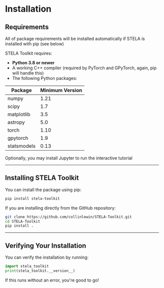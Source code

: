 # Installation

## Requirements

All of package requirements will be installed automatically if STELA is installed with pip (see below)

STELA Toolkit requires:

- **Python 3.8 or newer**
- A working C++ compiler (required by PyTorch and GPyTorch, again, pip will handle this)
- The following Python packages:

| Package       | Minimum Version |
|---------------|-----------------|
| numpy         | 1.21            |
| scipy         | 1.7             |
| matplotlib    | 3.5             |
| astropy       | 5.0             |
| torch         | 1.10            |
| gpytorch      | 1.9             |
| statsmodels   | 0.13            |

Optionally, you may install Jupyter to run the interactive tutorial

---

## Installing STELA Toolkit

You can install the package using pip:

```bash
pip install stela-toolkit
```

If you are installing directly from the GitHub repository:

```bash
git clone https://github.com/collinlewin/STELA-Toolkit.git
cd STELA-Toolkit
pip install .
```

---

## Verifying Your Installation

You can verify the installation by running:

```python
import stela_toolkit
print(stela_toolkit.__version__)
```

If this runs without an error, you're good to go!